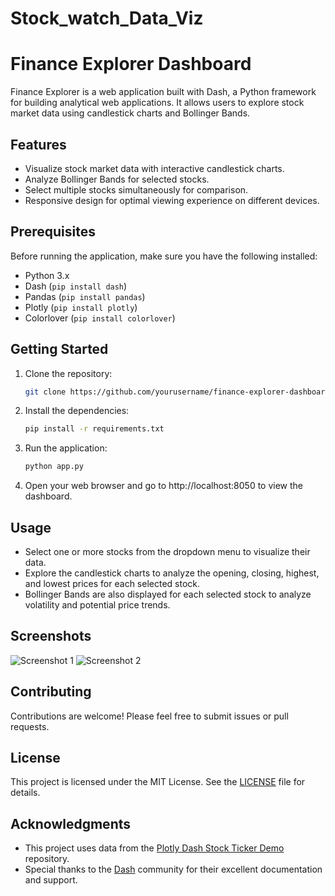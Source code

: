 # Stock_watch_Data_Viz
# Finance Explorer Dashboard

Finance Explorer is a web application built with Dash, a Python framework for building analytical web applications. It allows users to explore stock market data using candlestick charts and Bollinger Bands.

## Features

- Visualize stock market data with interactive candlestick charts.
- Analyze Bollinger Bands for selected stocks.
- Select multiple stocks simultaneously for comparison.
- Responsive design for optimal viewing experience on different devices.

## Prerequisites

Before running the application, make sure you have the following installed:

- Python 3.x
- Dash (```pip install dash```)
- Pandas (```pip install pandas```)
- Plotly (```pip install plotly```)
- Colorlover (```pip install colorlover```)

## Getting Started

1. Clone the repository:

    ```bash
    git clone https://github.com/yourusername/finance-explorer-dashboard.git
    ```

2. Install the dependencies:

    ```bash
    pip install -r requirements.txt
    ```

3. Run the application:

    ```bash
    python app.py
    ```

4. Open your web browser and go to http://localhost:8050 to view the dashboard.

## Usage

- Select one or more stocks from the dropdown menu to visualize their data.
- Explore the candlestick charts to analyze the opening, closing, highest, and lowest prices for each selected stock.
- Bollinger Bands are also displayed for each selected stock to analyze volatility and potential price trends.

## Screenshots

![Screenshot 1](screenshots/screenshot1.png)
![Screenshot 2](screenshots/screenshot2.png)

## Contributing

Contributions are welcome! Please feel free to submit issues or pull requests.

## License

This project is licensed under the MIT License. See the [LICENSE](LICENSE) file for details.

## Acknowledgments

- This project uses data from the [Plotly Dash Stock Ticker Demo](https://github.com/plotly/dash-sample-apps/tree/main/apps/dash-stock-tickers) repository.
- Special thanks to the [Dash](https://dash.plotly.com/) community for their excellent documentation and support.
